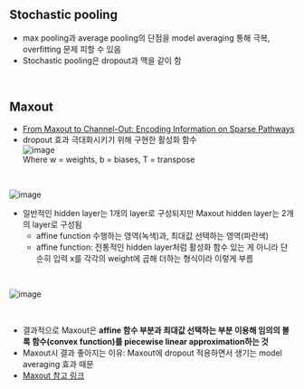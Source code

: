## Stochastic pooling
- max pooling과 average pooling의 단점을 model averaging 통해 극복, overfitting 문제 피할 수 있음  
- Stochastic pooling은 dropout과 맥을 같이 함  
<br>

## Maxout
- [From Maxout to Channel-Out: Encoding Information on Sparse Pathways](https://link.springer.com/chapter/10.1007/978-3-319-11179-7_35)  
- dropout 효과 극대화시키기 위해 구현한 활성화 함수  
![image](https://user-images.githubusercontent.com/50016477/165909291-6722be63-43b3-4fd2-9a8d-4f1d4e1ce58b.png)  
Where w = weights, b = biases, T = transpose  
<br>

![image](https://user-images.githubusercontent.com/50016477/165911082-5c6f0c32-71ed-4fd0-990c-87af5148be4c.png)  
- 일반적인 hidden layer는 1개의 layer로 구성되지만 Maxout hidden layer는 2개의 layer로 구성됨  
  - affine function 수행하는 영역(녹색)과, 최대값 선택하는 영역(파란색)
  - affine function: 전통적인 hidden layer처럼 활성화 함수 있는 게 아니라 단순히 입력 x를 각각의 weight에 곱해 더하는 형식이라 이렇게 부름  
<br>

![image](https://user-images.githubusercontent.com/50016477/165910199-f742fa35-0ba3-4a36-b64c-d0078e38dd56.png)  

<br>

- 결과적으로 Maxout은 **affine 함수 부분과 최대값 선택하는 부분 이용해 임의의 볼록 함수(convex function)를 piecewise linear approximation하는 것**  
- Maxout시 결과 좋아지는 이유: Maxout에 dropout 적용하면서 생기는 model averaging 효과 때문    
- [Maxout 참고 링크](https://m.blog.naver.com/PostView.naver?isHttpsRedirect=true&blogId=laonple&logNo=220836305907)  
